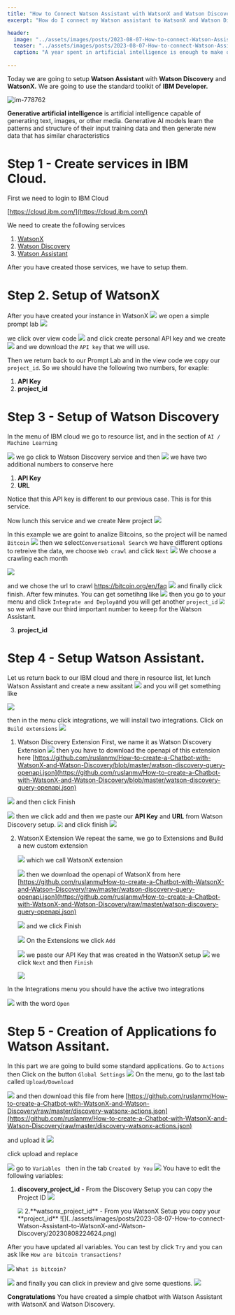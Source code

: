 ```yaml
---
title: "How to Connect Watson Assistant with WatsonX and Watson Discovery"
excerpt: "How do I connect my Watson assistant to WatsonX and Watson Discovery?"

header:
  image: "../assets/images/posts/2023-08-07-How-to-connect-Watson-Assistant-to-WatsonX-and-Watson-Discovery/ai.png"
  teaser: "../assets/images/posts/2023-08-07-How-to-connect-Watson-Assistant-to-WatsonX-and-Watson-Discovery/ai.png"
  caption: "A year spent in artificial intelligence is enough to make one believe in God. —Alan Perlis"
  
---
```


Today we are going to setup **Watson Assistant** with **Watson Discovery** and **WatsonX.**
We are going to use the standard toolkit of **IBM Developer.**

![im-778762](../assets/images/posts/2023-08-07-How-to-connect-Watson-Assistant-to-WatsonX-and-Watson-Discovery/im-778762.png)

**Generative artificial intelligence** is artificial intelligence capable of generating text, images, or other media. Generative AI models learn the patterns and structure of their input training data and then generate new data that has similar characteristics

# Step 1 - Create services in IBM Cloud.

First we need to login to IBM Cloud

[https://cloud.ibm.com/](https://cloud.ibm.com/)

We need to create the following services

1. [WatsonX](https://www.ibm.com/watsonx?)
2. [Watson Discovery](https://www.ibm.com/products/watson-discovery)
3. [Watson Assistant](https://cloud.ibm.com/catalog/services/watson-assistant)

After you have created those services, we have to setup them.

# Step 2. Setup of WatsonX

After you have created your instance in WatsonX
![](../assets/images/posts/2023-08-07-How-to-connect-Watson-Assistant-to-WatsonX-and-Watson-Discovery/20230808211802.png)
we open a simple prompt lab
![](../assets/images/posts/2023-08-07-How-to-connect-Watson-Assistant-to-WatsonX-and-Watson-Discovery/20230808212344.png)

we click over view code
![](../assets/images/posts/2023-08-07-How-to-connect-Watson-Assistant-to-WatsonX-and-Watson-Discovery/20230808212502.png)
and click create personal API key
and we create
![](../assets/images/posts/2023-08-07-How-to-connect-Watson-Assistant-to-WatsonX-and-Watson-Discovery/20230808213210.png)
and we download the `API key` that we will use.

Then we return back to our Prompt Lab and in the view code we copy our 
`project_id`.
So we should have the following two numbers, for exaple:

1. **API Key**
2. **project_id**

# Step 3 - Setup of Watson Discovery

In the menu of IBM cloud we go to resource list, and in the section of
`AI / Machine Learning`

![](../assets/images/posts/2023-08-07-How-to-connect-Watson-Assistant-to-WatsonX-and-Watson-Discovery/20230808214104.png)
we go click to Watson Discovery service and then
![](../assets/images/posts/2023-08-07-How-to-connect-Watson-Assistant-to-WatsonX-and-Watson-Discovery/20230808214243.png)
we have two additional numbers to conserve here

1. **API Key**
2. **URL**

Notice that this API key is different to our previous case. This is for this service.

Now lunch this service and we create New project
![](../assets/images/posts/2023-08-07-How-to-connect-Watson-Assistant-to-WatsonX-and-Watson-Discovery/20230808214539.png)

In this example we are goint to analize Bitcoins, so the project will be named `Bitcoin`
![](../assets/images/posts/2023-08-07-How-to-connect-Watson-Assistant-to-WatsonX-and-Watson-Discovery/20230808214617.png)
then we select`Conversational Search`
we have different options to retreive the data, we choose `Web crawl` and click `Next`
![](../assets/images/posts/2023-08-07-How-to-connect-Watson-Assistant-to-WatsonX-and-Watson-Discovery/20230808214827.png)
We choose a crawling each month

![](../assets/images/posts/2023-08-07-How-to-connect-Watson-Assistant-to-WatsonX-and-Watson-Discovery/20230808215007.png)

and we chose the url to crawl
https://bitcoin.org/en/faq
![](../assets/images/posts/2023-08-07-How-to-connect-Watson-Assistant-to-WatsonX-and-Watson-Discovery/20230808215030.png)
and finally click finish.
After few minutes. You can get sometihng like
![](../assets/images/posts/2023-08-07-How-to-connect-Watson-Assistant-to-WatsonX-and-Watson-Discovery/20230808215134.png)
then you go to your menu and click `Integrate and Deploy`and you will get another `project_id`
<img src="../assets/images/posts/2023-08-07-How-to-connect-Watson-Assistant-to-WatsonX-and-Watson-Discovery/20230808215249.png" style="zoom:75%;" />so we will have our third important number to keeep for the Watson Assistant.

3. **project_id**

# Step 4 - Setup Watson Assistant.

Let us return back to our IBM cloud and there in resource list, let lunch Watson Assistant and create a new assitant
![](../assets/images/posts/2023-08-07-How-to-connect-Watson-Assistant-to-WatsonX-and-Watson-Discovery/20230808220116.png) and you will get something like

![](../assets/images/posts/2023-08-07-How-to-connect-Watson-Assistant-to-WatsonX-and-Watson-Discovery/20230808220241.png)

then in the menu click integrations, we will install two integrations.
Click on `Build extensions`
![](../assets/images/posts/2023-08-07-How-to-connect-Watson-Assistant-to-WatsonX-and-Watson-Discovery/20230808220353.png)

1. Watson Discovery Extension
   First, we name it as Watson Discovery Extension
   ![](../assets/images/posts/2023-08-07-How-to-connect-Watson-Assistant-to-WatsonX-and-Watson-Discovery/20230808220502.png)
   then you have to download the openapi of this extension here
     [https://github.com/ruslanmv/How-to-create-a-Chatbot-with-WatsonX-and-Watson-Discovery/blob/master/watson-discovery-query-openapi.json](https://github.com/ruslanmv/How-to-create-a-Chatbot-with-WatsonX-and-Watson-Discovery/blob/master/watson-discovery-query-openapi.json)

  ![](../assets/images/posts/2023-08-07-How-to-connect-Watson-Assistant-to-WatsonX-and-Watson-Discovery/20230808221657.png)
  and then click Finish

  ![](../assets/images/posts/2023-08-07-How-to-connect-Watson-Assistant-to-WatsonX-and-Watson-Discovery/20230808221723.png)
  then we click add and then we paste our **API Key** and **URL** from Watson Discovery setup.
 <img src="../assets/images/posts/2023-08-07-How-to-connect-Watson-Assistant-to-WatsonX-and-Watson-Discovery/20230808222046.png" style="zoom:75%;" /> and click finish
 ![](../assets/images/posts/2023-08-07-How-to-connect-Watson-Assistant-to-WatsonX-and-Watson-Discovery/20230808222241.png)


2. WatsonX Extension
   We repeat the same, we go to Extensions and Build a new custom extension

   ![](../assets/images/posts/2023-08-07-How-to-connect-Watson-Assistant-to-WatsonX-and-Watson-Discovery/20230808222348.png)
   which we call WatsonX extension

   ![](../assets/images/posts/2023-08-07-How-to-connect-Watson-Assistant-to-WatsonX-and-Watson-Discovery/20230808222420.png)
   then we download the openapi of WatsonX from here
   [https://github.com/ruslanmv/How-to-create-a-Chatbot-with-WatsonX-and-Watson-Discovery/raw/master/watson-discovery-query-openapi.json](https://github.com/ruslanmv/How-to-create-a-Chatbot-with-WatsonX-and-Watson-Discovery/raw/master/watson-discovery-query-openapi.json)


   ![](../assets/images/posts/2023-08-07-How-to-connect-Watson-Assistant-to-WatsonX-and-Watson-Discovery/20230808222534.png)
   and we click Finish

   ![](../assets/images/posts/2023-08-07-How-to-connect-Watson-Assistant-to-WatsonX-and-Watson-Discovery/20230808222949.png)
   On the Extensions we click `Add`

   ![](../assets/images/posts/2023-08-07-How-to-connect-Watson-Assistant-to-WatsonX-and-Watson-Discovery/20230808223023.png)
   we paste our API Key that was created in the WatsonX setup
   ![](../assets/images/posts/2023-08-07-How-to-connect-Watson-Assistant-to-WatsonX-and-Watson-Discovery/20230808223206.png)
   we click `Next` and then `Finish`

   ![](../assets/images/posts/2023-08-07-How-to-connect-Watson-Assistant-to-WatsonX-and-Watson-Discovery/20230808223234.png)

In the Integrations menu you should have the active two integrations

![](../assets/images/posts/2023-08-07-How-to-connect-Watson-Assistant-to-WatsonX-and-Watson-Discovery/20230808223324.png)
with the word `Open`

# Step 5 - Creation of Applications fo Watson Assitant.

In this part we are going to build some standard applications.
Go to `Actions` then Click on the button `Global Settings`
![](../assets/images/posts/2023-08-07-How-to-connect-Watson-Assistant-to-WatsonX-and-Watson-Discovery/20230808223632.png)
On the menu, go to the last tab called `Upload/Download`

![](../assets/images/posts/2023-08-07-How-to-connect-Watson-Assistant-to-WatsonX-and-Watson-Discovery/20230808223735.png)
and then download this file from here
[https://github.com/ruslanmv/How-to-create-a-Chatbot-with-WatsonX-and-Watson-Discovery/raw/master/discovery-watsonx-actions.json](https://github.com/ruslanmv/How-to-create-a-Chatbot-with-WatsonX-and-Watson-Discovery/raw/master/discovery-watsonx-actions.json)

and upload it
![](../assets/images/posts/2023-08-07-How-to-connect-Watson-Assistant-to-WatsonX-and-Watson-Discovery/20230808223806.png)


click upload and replace

![](../assets/images/posts/2023-08-07-How-to-connect-Watson-Assistant-to-WatsonX-and-Watson-Discovery/20230808224016.png)
go to  `Variables ` then in the tab `Created by You`
![](../assets/images/posts/2023-08-07-How-to-connect-Watson-Assistant-to-WatsonX-and-Watson-Discovery/20230808224204.png)
 You have to edit the following variables:

 1. **discovery_project_id** -  From the Discovery Setup  you can copy the Project ID
    ![](../assets/images/posts/2023-08-07-How-to-connect-Watson-Assistant-to-WatsonX-and-Watson-Discovery/20230808224359.png)

    <img src="../assets/images/posts/2023-08-07-How-to-connect-Watson-Assistant-to-WatsonX-and-Watson-Discovery/20230808224428.png" style="zoom:75%;" />
    2.**watsonx_project_id** - From you WatsonX Setup you copy your **project_id**
    ![](../assets/images/posts/2023-08-07-How-to-connect-Watson-Assistant-to-WatsonX-and-Watson-Discovery/20230808224624.png)

After you have updated all variables. You can test by click `Try`
and you can ask like
`How are bitcoin transactions?`

![](../assets/images/posts/2023-08-07-How-to-connect-Watson-Assistant-to-WatsonX-and-Watson-Discovery/20230808231106.png)
`What is bitcoin?`

![](../assets/images/posts/2023-08-07-How-to-connect-Watson-Assistant-to-WatsonX-and-Watson-Discovery/20230808231150.png)
and finally you can click in preview
and give some questions.
![](../assets/images/posts/2023-08-07-How-to-connect-Watson-Assistant-to-WatsonX-and-Watson-Discovery/20230808231527.png)

**Congratulations** You have created a simple chatbot with Watson Assistant with WatsonX and Watson Discovery.

